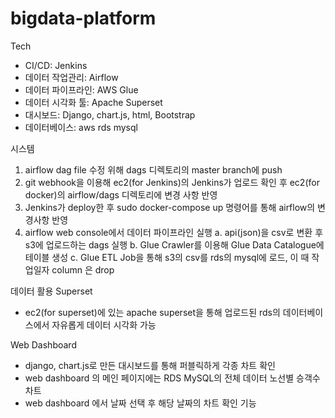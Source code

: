 # bigdata-platform
Tech
- CI/CD: Jenkins
- 데이터 작업관리: Airflow 
- 데이터 파이프라인: AWS Glue
- 데이터 시각화 툴: Apache Superset
- 대시보드: Django, chart.js, html, Bootstrap
- 데이터베이스: aws rds mysql


시스템
1. airflow dag file 수정 위해 dags 디렉토리의 master branch에 push
2. git webhook을 이용해 ec2(for Jenkins)의 Jenkins가 업로드 확인 후 ec2(for docker)의 airflow/dags 디렉토리에 변경 사항 반영
3. Jenkins가 deploy한 후 sudo docker-compose up 명령어를 통해 airflow의 변경사항 반영
4. airflow web console에서 데이터 파이프라인 실행
    a. api(json)을 csv로 변환 후 s3에 업로드하는 dags 실행
    b. Glue Crawler를 이용해 Glue Data Catalogue에 테이블 생성
    c. Glue ETL Job을 통해 s3의 csv를 rds의 mysql에 로드, 이 때 작업일자 column 은 drop
 
데이터 활용
Superset
- ec2(for superset)에 있는 apache superset을 통해 업로드된 rds의 데이터베이스에서 자유롭게 데이터 시각화 가능

Web Dashboard
- django, chart.js로 만든 대시보드를 통해 퍼블릭하게 각종 차트 확인
- web dashboard 의 메인 페이지에는 RDS MySQL의 전체 데이터 노선별 승객수 차트
- web dashboard 에서 날짜 선택 후 해당 날짜의 차트 확인 기능
